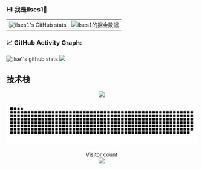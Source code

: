 ### Hi 我是ilses1🥰

<!--
**ilses1/ilses1** is a ✨ _special_ ✨ repository because its `README.md` (this file) appears on your GitHub profile.

Here are some ideas to get you started:

- 🔭 I’m currently working on ...
- 🌱 I’m currently learning ...
- 👯 I’m looking to collaborate on ...
- 🤔 I’m looking for help with ...
- 💬 Ask me about ...
- 📫 How to reach me: ...
- 😄 Pronouns: ...
- ⚡ Fun fact: ...
-->
<table border=0>
  <tr>
    <td><img src="https://github-readme-stats.vercel.app/api?username=ilses1&show_icons=true&count_private=true&theme=vue-light&hide_border=true" alt="ilses1's GitHub stats" style="zoom:100%;" align="left"/></td>
    <td><img src="https://4sdvg7tqbv.us.aircode.run/juejin?uid=215981622826568&hide_border=true" alt="ilses1的掘金数据" style="zoom:100%;" align="left"/></td>
  </tr>
</table>



### 📈 GitHub Activity Graph:
![ilse1's github stats](https://github-readme-stats.vercel.app/api/top-langs/?username=ilses1&theme=vue-light)
<img src="https://github-readme-streak-stats.herokuapp.com/?user=ilses1"></img>

<h2>技术栈</h2>
<p align="center">
  <a href="https://skillicons.dev">
    <img src="https://skillicons.dev/icons?i=nodejs,vue,js,ts,electron,webpack,vite,md,git" />
  </a>
</p>

![ilse1's github activity graph](https://raw.githubusercontent.com/ilses1/ilses1/output/github-contribution-grid-snake.svg)

<p align="center"> 
  Visitor count<br>
  <img src="https://profile-counter.glitch.me/ilses1/count.svg" />
</p>

